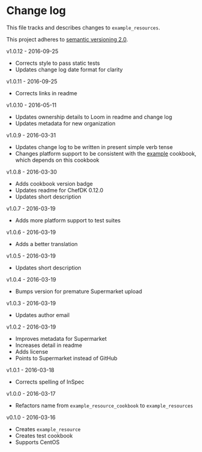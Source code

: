 # Change log

This file tracks and describes changes to `example_resources`.

This project adheres to [semantic versioning 2.0][semver].

v1.0.12 - 2016-09-25
- Corrects style to pass static tests
- Updates change log date format for clarity

v1.0.11 - 2016-09-25
- Corrects links in readme

v1.0.10 - 2016-05-11
- Updates ownership details to Loom in readme and change log
- Updates metadata for new organization

v1.0.9 - 2016-03-31
- Updates change log to be written in present simple verb tense
- Changes platform support to be consistent with the [example][example] cookbook, which depends on this cookbook

v1.0.8 - 2016-03-30
- Adds cookbook version badge
- Updates readme for ChefDK 0.12.0
- Updates short description

v1.0.7 - 2016-03-19
- Adds more platform support to test suites

v1.0.6 - 2016-03-19
- Adds a better translation

v1.0.5 - 2016-03-19
- Updates short description

v1.0.4 - 2016-03-19
- Bumps version for premature Supermarket upload

v1.0.3 - 2016-03-19
- Updates author email

v1.0.2 - 2016-03-19
- Improves metadata for Supermarket
- Increases detail in readme
- Adds license
- Points to Supermarket instead of GitHub

v1.0.1 - 2016-03-18
- Corrects spelling of InSpec

v1.0.0 - 2016-03-17
- Refactors name from `example_resource_cookbook` to `example_resources`

v0.1.0 - 2016-03-16
- Creates `example_resource`
- Creates test cookbook
- Supports CentOS

[semver]: http://semver.org/
[example]: https://supermarket.chef.io/cookbooks/example
